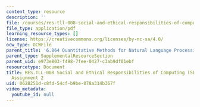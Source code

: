 ```yaml
---
content_type: resource
description: ''
file: /courses/res-tll-008-social-and-ethical-responsibilities-of-computing-serc-fall-2021/0628251dc8fd54cfb9be078a314b367f_MITRES-TLL008F21-6864hw2.pdf
file_type: application/pdf
learning_resource_types: []
license: https://creativecommons.org/licenses/by-nc-sa/4.0/
ocw_type: OCWFile
parent_title: '6.864 Quantitative Methods for Natural Language Processing '
parent_type: SupplementalResourceSection
parent_uid: e973e803-f498-7fee-0427-c3ab9df01ebf
resourcetype: Document
title: RES.TLL-008 Social and Ethical Responsibilities of Computing (SERC), 6.864
  Assignment 2
uid: 0628251d-c8fd-54cf-b9be-078a314b367f
video_metadata:
  youtube_id: null
---
```

